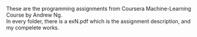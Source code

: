 These are the programming assignments from Coursera Machine-Learning Course by Andrew Ng.  
In every folder, there is a exN.pdf which is the assignment description, and my compelete works.  